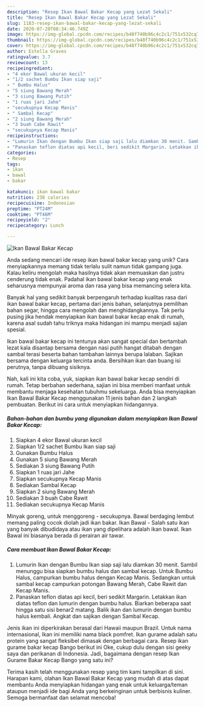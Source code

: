 ```yaml
---
description: "Resep Ikan Bawal Bakar Kecap yang Lezat Sekali"
title: "Resep Ikan Bawal Bakar Kecap yang Lezat Sekali"
slug: 1183-resep-ikan-bawal-bakar-kecap-yang-lezat-sekali
date: 2020-07-20T08:34:46.749Z
image: https://img-global.cpcdn.com/recipes/b48f740b96c4c2c1/751x532cq70/ikan-bawal-bakar-kecap-foto-resep-utama.jpg
thumbnail: https://img-global.cpcdn.com/recipes/b48f740b96c4c2c1/751x532cq70/ikan-bawal-bakar-kecap-foto-resep-utama.jpg
cover: https://img-global.cpcdn.com/recipes/b48f740b96c4c2c1/751x532cq70/ikan-bawal-bakar-kecap-foto-resep-utama.jpg
author: Estella Graves
ratingvalue: 3.7
reviewcount: 13
recipeingredient:
- "4 ekor Bawal ukuran kecil"
- "1/2 sachet Bumbu Ikan siap saji"
- " Bumbu Halus"
- "5 siung Bawang Merah"
- "3 siung Bawang Putih"
- "1 ruas jari Jahe"
- "secukupnya Kecap Manis"
- " Sambal Kecap"
- "2 siung Bawang Merah"
- "3 buah Cabe Rawit"
- "secukupnya Kecap Manis"
recipeinstructions:
- "Lumurin Ikan dengan Bumbu Ikan siap saji lalu diamkan 30 menit. Sambil menunggu bisa siapkan bumbu halus dan sambal kecap. Untuk Bumbu Halus, campurkan bumbu halus dengan Kecap Manis. Sedangkan untuk sambal kecap campurkan potongan Bawang Merah, Cabe Rawit dan Kecap Manis."
- "Panaskan teflon diatas api kecil, beri sedikit Margarin. Letakkan ikan diatas teflon dan lumurin dengan bumbu halus. Biarkan beberapa saat hingga satu sisi benar2 matang. Balik ikan dan lumurin dengan bumbu halus kembali. Angkat dan sajikan dengan Sambal Kecap."
categories:
- Resep
tags:
- ikan
- bawal
- bakar

katakunci: ikan bawal bakar 
nutrition: 238 calories
recipecuisine: Indonesian
preptime: "PT24M"
cooktime: "PT46M"
recipeyield: "2"
recipecategory: Lunch

---
```



![Ikan Bawal Bakar Kecap](https://img-global.cpcdn.com/recipes/b48f740b96c4c2c1/751x532cq70/ikan-bawal-bakar-kecap-foto-resep-utama.jpg)

Anda sedang mencari ide resep ikan bawal bakar kecap yang unik? Cara menyiapkannya memang tidak terlalu sulit namun tidak gampang juga. Kalau keliru mengolah maka hasilnya tidak akan memuaskan dan justru cenderung tidak enak. Padahal ikan bawal bakar kecap yang enak seharusnya mempunyai aroma dan rasa yang bisa memancing selera kita.

Banyak hal yang sedikit banyak berpengaruh terhadap kualitas rasa dari ikan bawal bakar kecap, pertama dari jenis bahan, selanjutnya pemilihan bahan segar, hingga cara mengolah dan menghidangkannya. Tak perlu pusing jika hendak menyiapkan ikan bawal bakar kecap enak di rumah, karena asal sudah tahu triknya maka hidangan ini mampu menjadi sajian spesial.

Ikan bawal bakar kecap ini tentunya akan sangat special dan bertambah lezat kala disantap bersama dengan nasi putih hangat ditabah dengan sambal terasi beserta bahan tambahan lainnya berupa lalaban. Sajikan bersama dengan keluarga tercinta anda. Bersihkan ikan dan buang isi perutnya, tanpa dibuang sisiknya.


Nah, kali ini kita coba, yuk, siapkan ikan bawal bakar kecap sendiri di rumah. Tetap berbahan sederhana, sajian ini bisa memberi manfaat untuk membantu menjaga kesehatan tubuhmu sekeluarga. Anda bisa menyiapkan Ikan Bawal Bakar Kecap menggunakan 11 jenis bahan dan 2 langkah pembuatan. Berikut ini cara untuk menyiapkan hidangannya.

<!--inarticleads1-->

##### Bahan-bahan dan bumbu yang digunakan dalam menyiapkan Ikan Bawal Bakar Kecap:

1. Siapkan 4 ekor Bawal ukuran kecil
1. Siapkan 1/2 sachet Bumbu Ikan siap saji
1. Gunakan  Bumbu Halus
1. Gunakan 5 siung Bawang Merah
1. Sediakan 3 siung Bawang Putih
1. Siapkan 1 ruas jari Jahe
1. Siapkan secukupnya Kecap Manis
1. Sediakan  Sambal Kecap
1. Siapkan 2 siung Bawang Merah
1. Sediakan 3 buah Cabe Rawit
1. Sediakan secukupnya Kecap Manis


Minyak goreng, untuk menggoreng - secukupnya. Bawal berdaging lembut memang paling cocok diolah jadi ikan bakar. Ikan Bawal - Salah satu ikan yang banyak dibudidaya atau ikan yang dipelihara adalah ikan bawal. Ikan Bawal ini biasanya berada di perairan air tawar. 

<!--inarticleads2-->

##### Cara membuat Ikan Bawal Bakar Kecap:

1. Lumurin Ikan dengan Bumbu Ikan siap saji lalu diamkan 30 menit. Sambil menunggu bisa siapkan bumbu halus dan sambal kecap. Untuk Bumbu Halus, campurkan bumbu halus dengan Kecap Manis. Sedangkan untuk sambal kecap campurkan potongan Bawang Merah, Cabe Rawit dan Kecap Manis.
1. Panaskan teflon diatas api kecil, beri sedikit Margarin. Letakkan ikan diatas teflon dan lumurin dengan bumbu halus. Biarkan beberapa saat hingga satu sisi benar2 matang. Balik ikan dan lumurin dengan bumbu halus kembali. Angkat dan sajikan dengan Sambal Kecap.


Jenis ikan ini diperkirakan berasal dari Hawaii maupun Brazil. Untuk nama internasional, Ikan ini memiliki nama black pomfret. Ikan gurame adalah satu protein yang sangat fleksibel dimasak dengan berbagai cara. Resep ikan gurame bakar kecap Bango berikut ini Oke, cukup dulu dengan sisi geeky saya dan perikanan di Indonesia. Jadi, bagaimana dengan resep Ikan Gurame Bakar Kecap Bango yang satu ini? 

Terima kasih telah menggunakan resep yang tim kami tampilkan di sini. Harapan kami, olahan Ikan Bawal Bakar Kecap yang mudah di atas dapat membantu Anda menyiapkan hidangan yang enak untuk keluarga/teman ataupun menjadi ide bagi Anda yang berkeinginan untuk berbisnis kuliner. Semoga bermanfaat dan selamat mencoba!
